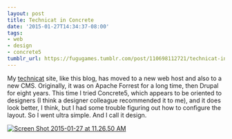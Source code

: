 ```yaml
---
layout: post
title: Technicat in Concrete
date: '2015-01-27T14:34:37-08:00'
tags:
- web
- design
- concrete5
tumblr_url: https://fugugames.tumblr.com/post/110698112721/technicat-in-concrete
---
```

My [technicat](http://technicat.com/) site, like this blog, has moved to a new web host and also to a new CMS. Originally, it was on Apache Forrest for a long time, then Drupal for eight years. This time I tried Concrete5, which appears to be oriented to designers (I think a designer colleague recommended it to me), and it does look better, I think, but I had some trouble figuring out how to configure the layout. So I went ultra simple. And I call it design.

[![Screen Shot 2015-01-27 at 11.26.50 AM](http://itshardtofondlepenguins.com/wp-content/uploads/2015/01/Screen-Shot-2015-01-27-at-11.26.50-AM-500x218.png)](http://itshardtofondlepenguins.com/wp-content/uploads/2015/01/Screen-Shot-2015-01-27-at-11.26.50-AM.png)

